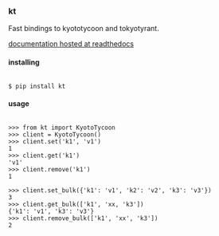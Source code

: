 ### kt

Fast bindings to kyototycoon and tokyotyrant.

[documentation hosted at readthedocs](http://kt-lib.readthedocs.io/en/latest/)

#### installing

```console

$ pip install kt
```

#### usage

```pycon

>>> from kt import KyotoTycoon
>>> client = KyotoTycoon()
>>> client.set('k1', 'v1')
1
>>> client.get('k1')
'v1'
>>> client.remove('k1')
1

>>> client.set_bulk({'k1': 'v1', 'k2': 'v2', 'k3': 'v3'})
3
>>> client.get_bulk(['k1', 'xx, 'k3'])
{'k1': 'v1', 'k3': 'v3'}
>>> client.remove_bulk(['k1', 'xx', 'k3'])
2
```
